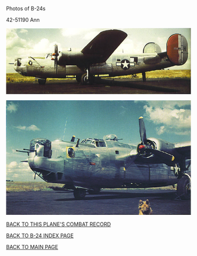 
Photos of B-24s






 




42-51190 Ann  

![](42-51190.jpg)  
  
  

![](42-51190a.jpg)  
  

[BACK TO THIS PLANE'S COMBAT RECORD](b24s/42-51190.md)  

[BACK TO B-24 INDEX PAGE](000b24s.md)  

[BACK TO MAIN PAGE](index.html)


